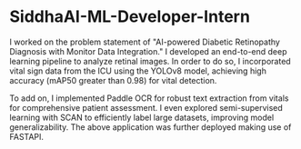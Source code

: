 # SiddhaAI-ML-Developer-Intern
I worked on the problem statement of "AI-powered Diabetic Retinopathy Diagnosis with Monitor Data Integration." I developed an end-to-end deep learning pipeline to analyze retinal images. In order to do so, I incorporated vital sign data from the ICU using the YOLOv8 model, achieving high accuracy (mAP50 greater than 0.98) for vital detection. 

To add on, I implemented Paddle OCR for robust text extraction from vitals for comprehensive patient assessment. I even explored semi-supervised learning with SCAN to efficiently label large datasets, improving model generalizability. The above application was further deployed making use of FASTAPI.